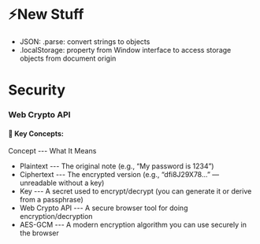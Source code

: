 # ⚡New Stuff
- JSON:  .parse: convert strings to objects
- .localStorage: property from Window interface to access storage objects from document origin

# Security
### Web Crypto API

#### 🔐 Key Concepts:
Concept	--- What It Means
- Plaintext --- The original note (e.g., “My password is 1234”)
- Ciphertext --- The encrypted version (e.g., “dfi8J29X78...” — unreadable without a key)
- Key	--- A secret used to encrypt/decrypt (you can generate it or derive from a passphrase)
- Web Crypto API --- A secure browser tool for doing encryption/decryption
- AES-GCM --- A modern encryption algorithm you can use securely in the browser